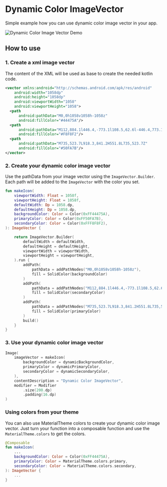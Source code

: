 # Dynamic Color ImageVector
Simple example how you can use dynamic color image vector in your app.

![Dynamic Color Image Vector Demo](./images/demo.gif)

## How to use

### 1. Create a xml image vector
The content of the XML will be used as base to create the needed kotlin code.

```xml
<vector xmlns:android="http://schemas.android.com/apk/res/android"
    android:width="1058dp"
    android:height="1058dp"
    android:viewportWidth="1058"
    android:viewportHeight="1058">
  <path
      android:pathData="M0,0h1058v1058h-1058z"
      android:fillColor="#44475A"/>
  <path
      android:pathData="M112,884.1l446.4,-773.1l108.5,62.6l-446.4,773.1z"
      android:fillColor="#F8F8F2"/>
  <path
      android:pathData="M735,523.7L918.3,841.2H551.8L735,523.7Z"
      android:fillColor="#50FA7B"/>
</vector>
```

### 2. Create your dynamic color image vector
Use the pathData from your image vector using the `ImageVector.Builder`.
Each path will be added to the `ImageVector` with the color you set.

```kotlin
fun makeIcon(
    viewportWidth: Float = 1058f,
    viewportHeight: Float = 1058f,
    defaultWidth: Dp = 1058.dp,
    defaultHeight: Dp = 1058.dp,
    backgroundColor: Color = Color(0xFF44475A),
    primaryColor: Color = Color(0xFF50FA7B),
    secondaryColor: Color = Color(0xFFF8F8F2),
): ImageVector {

    return ImageVector.Builder(
        defaultWidth = defaultWidth,
        defaultHeight = defaultHeight,
        viewportWidth = viewportWidth,
        viewportHeight = viewportHeight,
    ).run {
        addPath(
            pathData = addPathNodes("M0,0h1058v1058h-1058z"),
            fill = SolidColor(backgroundColor)
        )
        addPath(
            pathData = addPathNodes("M112,884.1l446.4,-773.1l108.5,62.6l-446.4,773.1z"),
            fill = SolidColor(secondaryColor)
        )
        addPath(
            pathData = addPathNodes("M735,523.7L918.3,841.2H551.8L735,523.7Z"),
            fill = SolidColor(primaryColor)
        )
        build()
    }
}
```

### 3. Use your dynamic color image vector

```kotlin
Image(
    imageVector = makeIcon(
        backgroundColor = dynamicBackgroundColor,
        primaryColor = dynamicPrimaryColor,
        secondaryColor = dynamicSecondaryColor,
    ),
    contentDescription = "Dynamic Color ImageVector",
    modifier = Modifier
        .size(200.dp)
        .padding(16.dp)
)
```


### Using colors from your theme
You can also use MaterialTheme colors to create your dynamic color image vector.
Just turn your function into a composable function and use the `MaterialTheme.colors` to get the colors.
```kotlin
@Composable
fun makeIcon(
    ...
    backgroundColor: Color = Color(0xFF44475A),
    primaryColor: Color = MaterialTheme.colors.primary,
    secondaryColor: Color = MaterialTheme.colors.secondary,
): ImageVector {
    ...
}
```